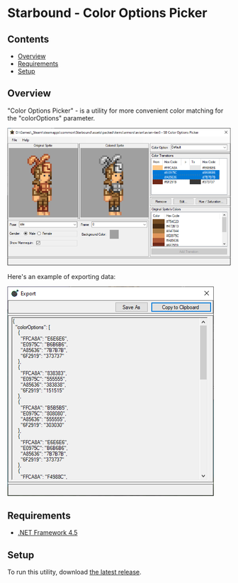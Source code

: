 # Starbound - Color Options Picker

## Contents
* [Overview](#overview)
* [Requirements](#requirements)
* [Setup](#setup)

## Overview
"Color Options Picker" - is a utility for more convenient color matching for the "colorOptions" parameter.

![Main Window](Readme/overview_img_main.png)

Here's an example of exporting data:

![Export Window](Readme/overview_img_export.png)

## Requirements
* [.NET Framework 4.5](https://www.microsoft.com/en-us/download/details.aspx?id=30653)
	
## Setup
To run this utility, download [the latest release](/releases).

